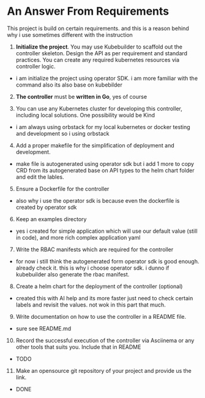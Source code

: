 # An Answer From Requirements

This project is build on certain requirements. and this is a reason behind why i use sometimes different with the instruction

1. **Initialize the project**. You may use Kubebuilder to scaffold out the controller skeleton. Design the API as per requirement and standard practices. You can create any required kubernetes
resources via controller logic.

- i am initialize the project using operator SDK. i am more familiar with the command also its also base on kubebilder

2. **The controller** must be **written in Go**, yes of course

3. You can use any Kubernetes cluster for developing this controller, including local solutions. One possibility would be Kind

- i am always using orbstack for my local kubernetes or docker testing and development so i using orbstack

4. Add a proper makefile for the simplification of deployment and development.

- make file is autogenerated using operator sdk but i add 1 more to copy CRD from its autogenerated base on API types to the helm chart folder and edit the lables.

5. Ensure a Dockerfile for the controller

- also why i use the operator sdk is because even the dockerfile is created by operator sdk

6. Keep an examples directory

- yes i created for simple application which will use our default value (still in code), and more rich complex application yaml

7. Write the RBAC manifests which are required for the controller

- for now i still think the autogenerated form operator sdk is good enough. already check it. this is why i choose operator sdk. i dunno if kubebuilder also generate the rbac manifest.

8. Create a helm chart for the deployment of the controller (optional)

- created this with AI help and its more faster just need to check certain labels and revisit the values. not wok in this part that much.

9. Write documentation on how to use the controller in a README file.

- sure see README.md

10. Record the successful execution of the controller via Asciinema or any other tools that suits you. Include that in README

- TODO

11. Make an opensource git repository of your project and provide us the link.

- DONE